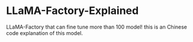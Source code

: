 # LLaMA-Factory-Explained
LLaMA-Factory that can fine tune more than 100 model! this is an Chinese code explanation of this model.
